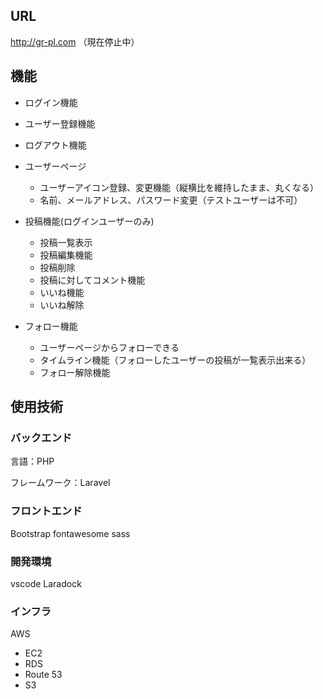 ## URL
http://gr-pl.com
（現在停止中）

## 機能
- ログイン機能
- ユーザー登録機能
- ログアウト機能

- ユーザーページ
  - ユーザーアイコン登録、変更機能（縦横比を維持したまま、丸くなる）
  - 名前、メールアドレス、パスワード変更（テストユーザーは不可）

- 投稿機能(ログインユーザーのみ)
  - 投稿一覧表示
  - 投稿編集機能
  - 投稿削除
  - 投稿に対してコメント機能
  - いいね機能
  - いいね解除

- フォロー機能
  - ユーザーページからフォローできる
  - タイムライン機能（フォローしたユーザーの投稿が一覧表示出来る）
  - フォロー解除機能


## 使用技術
### バックエンド
言語：PHP

フレームワーク：Laravel

### フロントエンド
Bootstrap
fontawesome
sass
### 開発環境
vscode Laradock
### インフラ
AWS
- EC2
- RDS
- Route 53
- S3
